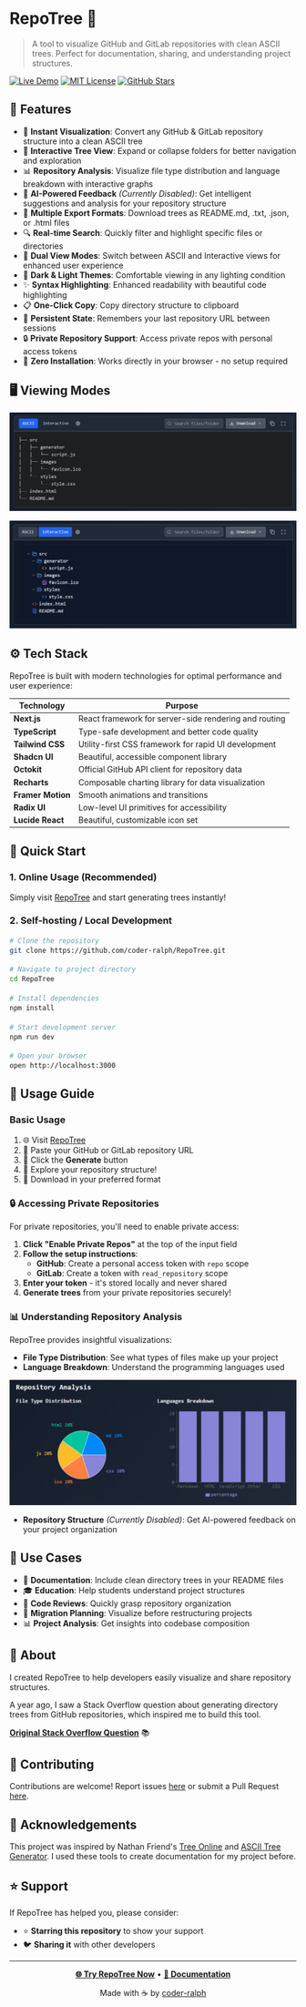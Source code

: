 # RepoTree 🌳

> A tool to visualize GitHub and GitLab repositories with clean ASCII trees. Perfect for documentation, sharing, and understanding project structures.

[![Live Demo](https://img.shields.io/badge/🌐_Live_Demo-RepoTree-blue?style=for-the-badge)](https://ascii-repotree.vercel.app/)
[![MIT License](https://img.shields.io/badge/📄_License-MIT-green?style=for-the-badge)](LICENSE)
[![GitHub Stars](https://img.shields.io/github/stars/coder-ralph/RepoTree?style=for-the-badge)](https://github.com/coder-ralph/RepoTree)

## 🚀 Features

* 👀 **Instant Visualization**: Convert any GitHub & GitLab repository structure into a clean ASCII tree
* 🎯 **Interactive Tree View**: Expand or collapse folders for better navigation and exploration
* 📊 **Repository Analysis**: Visualize file type distribution and language breakdown with interactive graphs
* 🤖 **AI-Powered Feedback** *(Currently Disabled)*: Get intelligent suggestions and analysis for your repository structure
* 💾 **Multiple Export Formats**: Download trees as README.md, .txt, .json, or .html files
* 🔍 **Real-time Search**: Quickly filter and highlight specific files or directories
* 🎨 **Dual View Modes**: Switch between ASCII and Interactive views for enhanced user experience
* 🌙 **Dark & Light Themes**: Comfortable viewing in any lighting condition
* ✨ **Syntax Highlighting**: Enhanced readability with beautiful code highlighting
* 📋 **One-Click Copy**: Copy directory structure to clipboard
* 💾 **Persistent State**: Remembers your last repository URL between sessions
* 🔒 **Private Repository Support**: Access private repos with personal access tokens
* 🚀 **Zero Installation**: Works directly in your browser - no setup required

## 🖥 Viewing Modes

![ASCII Mode](ascii-view.png)

![Interactive Mode](interactive-view.png)

## ⚙️ Tech Stack

RepoTree is built with modern technologies for optimal performance and user experience:

| Technology | Purpose | 
|------------|---------|
| **Next.js** | React framework for server-side rendering and routing |
| **TypeScript** | Type-safe development and better code quality |
| **Tailwind CSS** | Utility-first CSS framework for rapid UI development |
| **Shadcn UI** | Beautiful, accessible component library |
| **Octokit** | Official GitHub API client for repository data |
| **Recharts** | Composable charting library for data visualization |
| **Framer Motion** | Smooth animations and transitions |
| **Radix UI** | Low-level UI primitives for accessibility |
| **Lucide React** | Beautiful, customizable icon set |

## 🚦 Quick Start

### 1. **Online Usage** (Recommended)
Simply visit [RepoTree](https://ascii-repotree.vercel.app/) and start generating trees instantly!

### 2. **Self-hosting / Local Development**

```bash
# Clone the repository
git clone https://github.com/coder-ralph/RepoTree.git

# Navigate to project directory
cd RepoTree

# Install dependencies
npm install

# Start development server
npm run dev

# Open your browser
open http://localhost:3000
```

## 📖 Usage Guide

### Basic Usage
1. 🌐 Visit [RepoTree](https://ascii-repotree.vercel.app/)
2. 📝 Paste your GitHub or GitLab repository URL
3. 🔘 Click the **Generate** button
4. 🎉 Explore your repository structure!
5. 💾 Download in your preferred format

### 🔒 Accessing Private Repositories

For private repositories, you'll need to enable private access:

1. **Click "Enable Private Repos"** at the top of the input field
2. **Follow the setup instructions**:
   - **GitHub**: Create a personal access token with `repo` scope
   - **GitLab**: Create a token with `read_repository` scope
3. **Enter your token** - it's stored locally and never shared
4. **Generate trees** from your private repositories securely!

### 📊 Understanding Repository Analysis

RepoTree provides insightful visualizations:
- **File Type Distribution**: See what types of files make up your project
- **Language Breakdown**: Understand the programming languages used

![Repository Analysis](repository-analysis.png)

- **Repository Structure** *(Currently Disabled)*: Get AI-powered feedback on your project organization

## 🎯 Use Cases

- 📝 **Documentation**: Include clean directory trees in your README files
- 🎓 **Education**: Help students understand project structures
- 💼 **Code Reviews**: Quickly grasp repository organization
- 🔄 **Migration Planning**: Visualize before restructuring projects
- 📊 **Project Analysis**: Get insights into codebase composition

## 🤔 About

I created RepoTree to help developers easily visualize and share repository structures.

A year ago, I saw a Stack Overflow question about generating directory trees from GitHub repositories, which inspired me to build this tool.

**[Original Stack Overflow Question](https://stackoverflow.com/questions/75522166/how-do-i-get-the-directory-tree-structure-from-a-github-repository-link)** 📚

## 🤝 Contributing

Contributions are welcome! Report issues [here](https://github.com/coder-ralph/RepoTree/issues) or submit a Pull Request [here](https://github.com/coder-ralph/RepoTree/pulls).

## 🫡 Acknowledgements

This project was inspired by Nathan Friend's [Tree Online](https://gitlab.com/nfriend/tree-online) and [ASCII Tree Generator](https://ascii-tree-generator.com/). I used these tools to create documentation for my project before.

## ⭐ Support

If RepoTree has helped you, please consider:
- ⭐ **Starring this repository** to show your support
- 🐦 **Sharing it** with other developers

---

<div align="center">
  
**[🌐 Try RepoTree Now](https://ascii-repotree.vercel.app/)** • **[📖 Documentation](https://ascii-repotree.vercel.app/docs)**

Made with ☕ by [coder-ralph](https://github.com/coder-ralph)

</div>

